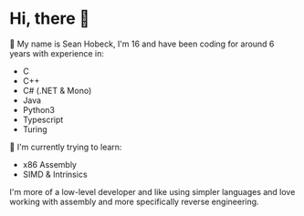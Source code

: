 # Hi, there 👋
📖 My name is Sean Hobeck, I'm 16 and have been coding for around 6 years with experience in:
- C
- C++
- C# (.NET & Mono)
- Java
- Python3
- Typescript
- Turing

🌱 I'm currently trying to learn:
- x86 Assembly
- SIMD & Intrinsics

I'm more of a low-level developer and like using simpler languages and love working with assembly and more specifically reverse engineering.
